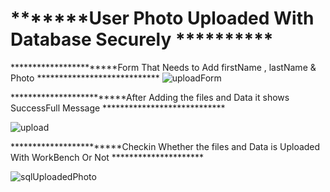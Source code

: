 # *******User Photo Uploaded With Database Securely **********

***********************Form That Needs to Add firstName , lastName & Photo ****************************
![uploadForm](https://user-images.githubusercontent.com/62325742/156690126-3e332369-93d5-41b4-8d3c-a7d0ebac8078.PNG)




*************************After Adding the files and Data it shows SuccessFull Message ****************************


![upload](https://user-images.githubusercontent.com/62325742/156690267-7cdb0652-a3d5-4e2f-9677-15dc146dad31.PNG)



************************Checkin Whether the files and Data is Uploaded With WorkBench Or Not *********************

![sqlUploadedPhoto](https://user-images.githubusercontent.com/62325742/156690400-eb6e4b10-9224-4cec-9536-7d8bc0e58eeb.PNG)
